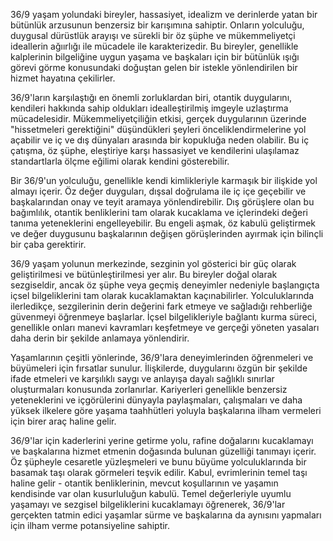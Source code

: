 36/9 yaşam yolundaki bireyler, hassasiyet, idealizm ve derinlerde yatan bir bütünlük arzusunun benzersiz bir karışımına sahiptir. Onların yolculuğu, duygusal dürüstlük arayışı ve sürekli bir öz şüphe ve mükemmeliyetçi ideallerin ağıırlığı ile mücadele ile karakterizedir. Bu bireyler, genellikle kalplerinin bilgeliğine uygun yaşama ve başkaları için bir bütünlük ışığı görevi görme konusundaki doğuştan gelen bir istekle yönlendirilen bir hizmet hayatına çekilirler.

36/9'ların karşılaştığı en önemli zorluklardan biri, otantik duygularını, kendileri hakkında sahip oldukları idealleştirilmiş imgeyle uzlaştırma mücadelesidir. Mükemmeliyetçiliğin etkisi, gerçek duygularının üzerinde "hissetmeleri gerektiğini" düşündükleri şeyleri önceliklendirmelerine yol açabilir ve iç ve dış dünyaları arasında bir kopukluğa neden olabilir. Bu iç çatışma, öz şüphe, eleştiriye karşı hassasiyet ve kendilerini ulaşılamaz standartlarla ölçme eğilimi olarak kendini gösterebilir.

Bir 36/9'un yolculuğu, genellikle kendi kimlikleriyle karmaşık bir ilişkide yol almayı içerir. Öz değer duyguları, dışsal doğrulama ile iç içe geçebilir ve başkalarından onay ve teyit aramaya yönlendirebilir. Dış görüşlere olan bu bağımlılık, otantik benliklerini tam olarak kucaklama ve içlerindeki değeri tanıma yeteneklerini engelleyebilir. Bu engeli aşmak, öz kabulü geliştirmek ve değer duygusunu başkalarının değişen görüşlerinden ayırmak için bilinçli bir çaba gerektirir.

36/9 yaşam yolunun merkezinde, sezginin yol gösterici bir güç olarak geliştirilmesi ve bütünleştirilmesi yer alır. Bu bireyler doğal olarak sezgiseldir, ancak öz şüphe veya geçmiş deneyimler nedeniyle başlangıçta içsel bilgeliklerini tam olarak kucaklamaktan kaçınabilirler. Yolculuklarında ilerledikçe, sezgilerinin derin değerini fark etmeye ve sağladığı rehberliğe güvenmeyi öğrenmeye başlarlar. İçsel bilgelikleriyle bağlantı kurma süreci, genellikle onları manevi kavramları keşfetmeye ve gerçeği yöneten yasaları daha derin bir şekilde anlamaya yönlendirir.

Yaşamlarının çeşitli yönlerinde, 36/9'lara deneyimlerinden öğrenmeleri ve büyümeleri için fırsatlar sunulur. İlişkilerde, duygularını özgün bir şekilde ifade etmeleri ve karşılıklı saygı ve anlayışa dayalı sağlıklı sınırlar oluşturmaları konusunda zorlanırlar. Kariyerleri genellikle benzersiz yeteneklerini ve içgörülerini dünyayla paylaşmaları, çalışmaları ve daha yüksek ilkelere göre yaşama taahhütleri yoluyla başkalarına ilham vermeleri için birer araç haline gelir.

36/9'lar için kaderlerini yerine getirme yolu, rafine doğalarını kucaklamayı ve başkalarına hizmet etmenin doğasında bulunan güzelliği tanımayı içerir. Öz şüpheyle cesaretle yüzleşmeleri ve bunu büyüme yolculuklarında bir basamak taşı olarak görmeleri teşvik edilir. Kabul, evrimlerinin temel taşı haline gelir - otantik benliklerinin, mevcut koşullarının ve yaşamın kendisinde var olan kusurluluğun kabulü. Temel değerleriyle uyumlu yaşamayı ve sezgisel bilgeliklerini kucaklamayı öğrenerek, 36/9'lar gerçekten tatmin edici yaşamlar sürme ve başkalarına da aynısını yapmaları için ilham verme potansiyeline sahiptir. 
